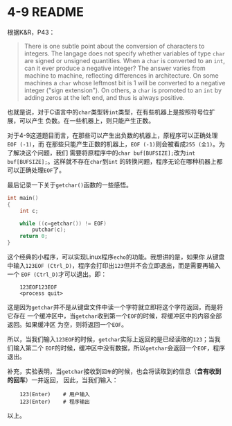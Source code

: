 # 4-9 README

根据K&R，P43：

> There is one subtle point about the conversion of characters to integers. 
> The langage does not specify whether variables of type `char` are signed or
> unsigned quantities. When a `char` is converted to an `int`, can it ever 
> produce a negative integer? The answer varies from machine to machine, reflecting 
> differences in architecture. On some machines a `char` whose leftmost bit is 1 
> will be converted to a negative integer ("sign extension"). On others, a `char` 
> is promoted to an `int` by adding zeros at the left end, and thus is always positive.

也就是说，对于C语言中的`char`类型转`int`类型，在有些机器上是按照符号位扩展，可以产生
负数。在一些机器上，则只能产生正数。

对于4-9这道题目而言，在那些可以产生出负数的机器上，原程序可以正确处理`EOF (-1)`，而
在那些只能产生正数的机器上，`EOF (-1)`则会被看成`255 (全1)`。为了解决这个问题，我们
需要将原程序中的`char buf[BUFSIZE];`改为`int buf[BUFSIZE];`。这样就不存在`char`到`int`
的转换问题，程序无论在哪种机器上都可以正确处理`EOF`了。

最后记录一下关于`getchar()`函数的一些感悟。

```c
int main()
{
	int c;

	while ((c=getchar()) != EOF)
		putchar(c);
	return 0;
}
```

这个经典的小程序，可以实现Linux程序`echo`的功能。我想讲的是，如果你
从键盘中输入`123EOF (Ctrl_D)`，程序会打印出`123`但并不会立即退出，而是需要再输入一个
`EOF (Ctrl_D)`才可以退出。即：
```
	123EOF123EOF
	<process quit>
```
这是因为`getchar`并不是从键盘文件中读一个字符就立即将这个字符返回，而是将它存在
一个缓冲区中，当`getchar`收到第一个`EOF`的时候，将缓冲区中的内容全部返回。如果缓冲区
为空，则将返回一个`EOF`。

所以，当我们输入`123EOF`的时候，`getchar`实际上返回的是已经读取的`123`；当我们输入第二个
`EOF`的时候，缓冲区中没有数据，所以`getchar`会返回一个`EOF`，程序退出。

补充，实验表明，当`getchar`接收到`回车`的时候，也会将读取到的信息（**含有收到的回车**）一并返回，
因此，当我们输入：
```
	123(Enter)    # 用户输入
	123(Enter)    # 程序输出
```

以上。
